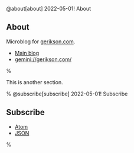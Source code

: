 @about[about] 2022-05-01! About

## About

Microblog for [gerikson.com](https://gerikson.com/).

- [Main blog](https://gerikson.com/blog/)
- <gemini://gerikson.com/>

%

This is another section.

%
@subscribe[subscribe] 2022-05-01! Subscribe
## Subscribe

- [Atom](/feed.atom)
- [JSON](/feed.json)

%
